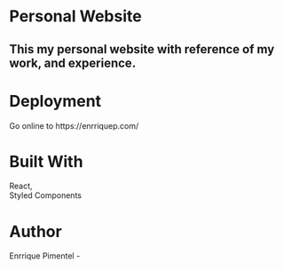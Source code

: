 <h1>Personal Website</h1>

<h2>This my personal website with reference of my work, and experience. </h2>

<h1>Deployment</h1>
<p>Go online to https://enrriquep.com/ <p>
  
 
  

<h1>Built With</h1>
<p>React,<br>
  Styled Components
<br><p>



<h1>Author</h1>
<p>Enrrique Pimentel -

